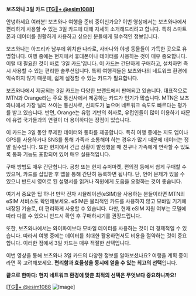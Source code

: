 **보츠와나 3일 카드 [[TG💪+ @esim1088](https://t.me/s/esim1088)]**

안녕하세요 여러분! 보츠와나 여행을 준비 중이신가요? 이번 영상에서는 보츠와나에서 편리하게 사용할 수 있는 3일 카드에 대해 자세히 소개해드리려고 합니다. 특히 스마트폰과 데이터를 원활하게 사용하고 싶으신 분들에게 필수적인 정보입니다.

보츠와나는 아프리카 남부에 위치한 나라로, 사바나와 야생 동물들이 가득한 곳으로 유명합니다. 여행 중에는 현지에서 휴대폰이나 데이터를 사용하는 것이 매우 중요합니다. 이럴 때 필요한 것이 바로 '3일 카드'입니다. 이 카드는 간단하게 구매하고, 설치하면 즉시 사용할 수 있는 편리한 솔루션입니다. 특히 여행객들은 보츠와나의 네트워크 환경에 익숙하지 않기 때문에, 쉽게 설정할 수 있는 카드가 필요합니다.

보츠와나에서 제공되는 3일 카드는 다양한 브랜드에서 판매되고 있습니다. 대표적으로 MTN과 Orange라는 주요 통신사에서 제공하는 카드가 인기가 많습니다. MTN은 보츠와나에서 가장 널리 쓰이는 통신사로, 신뢰도가 높으며 네트워크 속도도 빠르다는 평가를 받고 있습니다. 반면, Orange는 유럽 기반의 회사로, 유럽인들이 많이 이용하기 때문에 유럽 국가들과의 연결이 더 용이하다는 장점이 있습니다.

이 카드는 3일 동안 무제한 데이터와 통화를 제공합니다. 특히 여행 중에는 지도 앱이나 GPS를 사용하거나 SNS를 통해 가족과 소통해야 하는 경우가 많기 때문에 데이터는 정말 필수입니다. 또한 현지에서 긴급 상황이 발생했을 때 친구나 가족에게 연락할 수 있도록 통화 기능도 포함되어 있어 매우 실용적입니다.

구매 방법도 매우 간단합니다. 공항 또는 현지 슈퍼마켓, 편의점 등에서 쉽게 구매할 수 있으며, 카드를 삽입한 후 앱을 통해 간단히 등록하면 됩니다. 단, 언어 문제가 있을 수 있으니 반드시 영어로 된 설명서를 읽거나 직원에게 도움을 요청하는 것이 좋습니다.

여기서 중요한 팁 하나! 만약 전자 시뮬레이션(eSIM)을 사용하는 분들이라면 MTN의 eSIM 서비스도 확인해보세요. eSIM은 물리적인 카드를 사용하지 않고 모바일 기기에 내장된 기술로, 더 편리하게 사용할 수 있습니다. 다만, 현재 eSIM 지원 여부는 모델에 따라 다를 수 있으니 반드시 확인 후 구매하시기를 권장드립니다.

또한, 보츠와나에서는 와이파이보다 모바일 데이터를 사용하는 것이 더 경제적일 수 있습니다. 따라서 여행 중에는 데이터를 최대한 활용하면서도 비용을 절약하는 것이 중요합니다. 이러한 점에서 3일 카드는 매우 적절한 선택입니다.

이번 영상을 통해 보츠와나 3일 카드의 다양한 정보를 알아보셨나요? 여행을 계획 중이라면 꼭 고려해보세요. **편리함과 효율성을 동시에 얻을 수 있는 최고의 선택**입니다.

**끝으로 한마디:** **현지 네트워크 환경에 맞춘 최적의 선택은 무엇보다 중요하니까요!**

[[TG💪+ @esim1088](https://t.me/s/esim1088) ![Image](https://i.postimg.cc/Y0z9fWf4/image.png)]